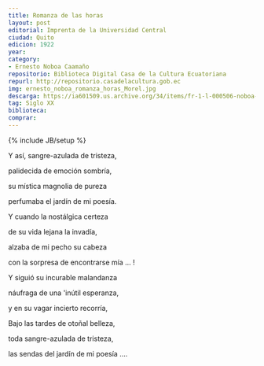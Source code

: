 ```yaml
---
title: Romanza de las horas
layout: post
editorial: Imprenta de la Universidad Central
ciudad: Quito
edicion: 1922
year: 
category:
- Ernesto Noboa Caamaño
repositorio: Biblioteca Digital Casa de la Cultura Ecuatoriana
repurl: http://repositorio.casadelacultura.gob.ec
img: ernesto_noboa_romanza_horas_Morel.jpg
descarga: https://ia601509.us.archive.org/34/items/fr-1-l-000506-noboa-romanza/FR1-L-000506-Noboa-Romanza.pdf
tag: Siglo XX
biblioteca: 
comprar:
---
```

{% include JB/setup %}

Y así, sangre-azulada de tristeza,
	
palidecida de emoción sombría,
	
su mística magnolia de pureza
	
perfumaba el jardín de mi poesía.
	
	
Y cuando la nostálgica certeza
	
de su vida lejana la invadía,
	
alzaba de mi pecho su cabeza
	
con la sorpresa de encontrarse mía ... !
	
	
Y siguió su incurable malandanza
	
náufraga de una 'inútil esperanza,
	
y en su vagar incierto recorría,
	
Bajo las tardes de otoñal belleza,
	
toda sangre-azulada de tristeza,
	
las sendas del jardín de mi poesía ....
	
